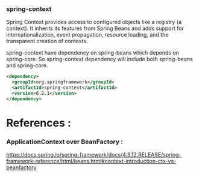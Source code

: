 ### spring-context

Spring Context provides access to configured objects like a registry (a context). It inherits its features from Spring Beans and adds support for internationalization, event propagation, resource loading, and the transparent creation of contexts.

spring-context have dependency on spring-beans which depends on spring-core. 
So spring-context dependency will include both spring-beans and spring-core.

```xml
<dependency>
  <groupId>org.springframework</groupId>
  <artifactId>spring-context</artifactId>
  <version>6.2.1</version>
</dependency>
```





# References :

### ApplicationContext over BeanFactory :

https://docs.spring.io/spring-framework/docs/4.3.12.RELEASE/spring-framework-reference/html/beans.html#context-introduction-ctx-vs-beanfactory
